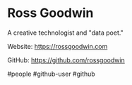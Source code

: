 # Ross Goodwin

A creative technologist and "data poet."

Website:
https://rossgoodwin.com

GitHub:
https://github.com/rossgoodwin

#people #github-user #github 